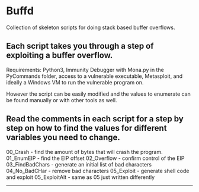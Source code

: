 # Buffd
Collection of skeleton scripts for doing stack based buffer overflows. 

Each script takes you through a step of exploiting a buffer overflow. 
--------------

Requirements:
Python3, Immunity Debugger with Mona.py in the PyCommands folder, access to a vulnerable executable, Metasploit, and ideally a Windows VM to run the vulnerable program on. 

However the script can be easily modified and the values to enumerate can be found manually or with other tools as well.

Read the comments in each script for a step by step on how to find the values for different variables you need to change. 
--------------

00_Crash - find the amount of bytes that will crash the program.
01_EnumEIP - find the EIP offset
02_Overflow - confirm control of the EIP
03_FindBadChars - generate an initial list of bad characters
04_No_BadCHar - remove bad characters
05_Exploit - generate shell code and exploit
05_ExploitAlt - same as 05 just written differently

-------------
